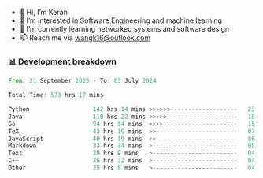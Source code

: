 - 👋 Hi, I’m Keran
- 👀 I’m interested in Software Engineering and machine learning
- 🌱 I’m currently learning networked systems and software design
- 📫 Reach me via wangk16@outlook.com


###  📊 Development breakdown
<!--START_SECTION:waka-->

```rust
From: 21 September 2023 - To: 03 July 2024

Total Time: 573 hrs 17 mins

Python                  142 hrs 14 mins >>>>>>-------------------   23.77 %
Java                    110 hrs 22 mins >>>>>--------------------   18.44 %
Go                      94 hrs 54 mins  >>>>---------------------   15.86 %
TeX                     43 hrs 19 mins  >>-----------------------   07.24 %
JavaScript              40 hrs 19 mins  >>-----------------------   06.74 %
Markdown                33 hrs 34 mins  >------------------------   05.61 %
Text                    29 hrs 9 mins   >------------------------   04.87 %
C++                     26 hrs 32 mins  >------------------------   04.43 %
Other                   25 hrs 8 mins   >------------------------   04.20 %
```

<!--END_SECTION:waka-->

<!---
keran-w/keran-w is a ✨ special ✨ repository because its `README.md` (this file) appears on your GitHub profile.
You can click the Preview link to take a look at your changes.
--->

